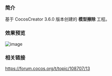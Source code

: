 ### 简介
基于 CocosCreator 3.6.0 版本创建的 **模型擦除** 工程。

### 效果预览
![image](../../../gif/202207/2022070701.gif)

### 相关链接
https://forum.cocos.org/t/topic/108707/13